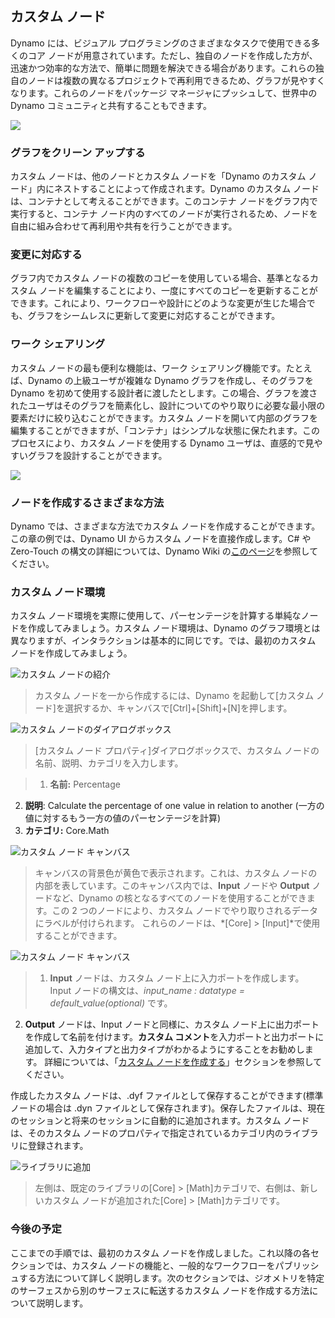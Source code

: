 

## カスタム ノード

Dynamo には、ビジュアル プログラミングのさまざまなタスクで使用できる多くのコア ノードが用意されています。ただし、独自のノードを作成した方が、迅速かつ効率的な方法で、簡単に問題を解決できる場合があります。これらの独自のノードは複数の異なるプロジェクトで再利用できるため、グラフが見やすくなります。これらのノードをパッケージ マネージャにプッシュして、世界中の Dynamo コミュニティと共有することもできます。

![](images/9-1/cn.jpg)

### グラフをクリーン アップする

カスタム ノードは、他のノードとカスタム ノードを「Dynamo のカスタム ノード」内にネストすることによって作成されます。Dynamo のカスタム ノードは、コンテナとして考えることができます。このコンテナ ノードをグラフ内で実行すると、コンテナ ノード内のすべてのノードが実行されるため、ノードを自由に組み合わせて再利用や共有を行うことができます。

### 変更に対応する

グラフ内でカスタム ノードの複数のコピーを使用している場合、基準となるカスタム ノードを編集することにより、一度にすべてのコピーを更新することができます。これにより、ワークフローや設計にどのような変更が生じた場合でも、グラフをシームレスに更新して変更に対応することができます。

### ワーク シェアリング

カスタム ノードの最も便利な機能は、ワーク シェアリング機能です。たとえば、Dynamo の上級ユーザが複雑な Dynamo グラフを作成し、そのグラフを Dynamo を初めて使用する設計者に渡したとします。この場合、グラフを渡されたユーザはそのグラフを簡素化し、設計についてのやり取りに必要な最小限の要素だけに絞り込むことができます。カスタム ノードを開いて内部のグラフを編集することができますが、「コンテナ」はシンプルな状態に保たれます。このプロセスにより、カスタム ノードを使用する Dynamo ユーザは、直感的で見やすいグラフを設計することができます。

![](images/9-1/customNodeDiagram.jpg)

### ノードを作成するさまざまな方法

Dynamo では、さまざまな方法でカスタム ノードを作成することができます。この章の例では、Dynamo UI からカスタム ノードを直接作成します。C# や Zero-Touch の構文の詳細については、Dynamo Wiki の[このページ](https://github.com/DynamoDS/Dynamo/wiki/How-To-Create-Your-Own-Nodes)を参照してください。

### カスタム ノード環境

カスタム ノード環境を実際に使用して、パーセンテージを計算する単純なノードを作成してみましょう。カスタム ノード環境は、Dynamo のグラフ環境とは異なりますが、インタラクションは基本的に同じです。では、最初のカスタム ノードを作成してみましょう。

![カスタム ノードの紹介](images/9-1/CustomNodes01.jpg)

> カスタム ノードを一から作成するには、Dynamo を起動して[カスタム ノード]を選択するか、キャンバスで[Ctrl]+[Shift]+[N]を押します。

![カスタム ノードのダイアログボックス](images/9-1/CustomNodes02.jpg)

> [カスタム ノード プロパティ]ダイアログボックスで、カスタム ノードの名前、説明、カテゴリを入力します。

> 1. **名前:** Percentage
2. **説明**: Calculate the percentage of one value in relation to another (一方の値に対するもう一方の値のパーセンテージを計算)
3. **カテゴリ:** Core.Math

![カスタム ノード キャンバス](images/9-1/CustomNodes03.jpg)

> キャンバスの背景色が黄色で表示されます。これは、カスタム ノードの内部を表しています。このキャンバス内では、**Input** ノードや **Output** ノードなど、Dynamo の核となるすべてのノードを使用することができます。この 2 つのノードにより、カスタム ノードでやり取りされるデータにラベルが付けられます。 これらのノードは、*[Core] > [Input]*で使用することができます。

![カスタム ノード キャンバス](images/9-1/CustomNodes04.jpg)

> 1. **Input** ノードは、カスタム ノード上に入力ポートを作成します。 Input ノードの構文は、*input_name : datatype = default_value(optional)* です。

2. **Output** ノードは、Input ノードと同様に、カスタム ノード上に出力ポートを作成して名前を付けます。**カスタム コメント**を入力ポートと出力ポートに追加して、入力タイプと出力タイプがわかるようにすることをお勧めします。 詳細については、「[カスタム ノードを作成する](9-2_Creating.md)」セクションを参照してください。

作成したカスタム ノードは、.dyf ファイルとして保存することができます(標準ノードの場合は .dyn ファイルとして保存されます)。保存したファイルは、現在のセッションと将来のセッションに自動的に追加されます。カスタム ノードは、そのカスタム ノードのプロパティで指定されているカテゴリ内のライブラリに登録されます。

![ライブラリに追加](images/9-1/CustomNodes05.jpg)

> 左側は、既定のライブラリの[Core] > [Math]カテゴリで、右側は、新しいカスタム ノードが追加された[Core] > [Math]カテゴリです。

### 今後の予定

ここまでの手順では、最初のカスタム ノードを作成しました。これ以降の各セクションでは、カスタム ノードの機能と、一般的なワークフローをパブリッシュする方法について詳しく説明します。次のセクションでは、ジオメトリを特定のサーフェスから別のサーフェスに転送するカスタム ノードを作成する方法について説明します。

